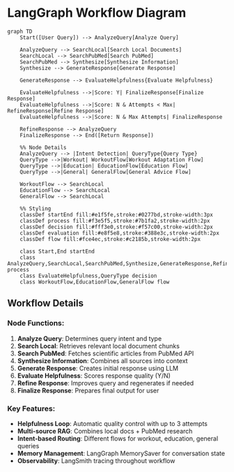 # LangGraph Workflow Diagram

```mermaid
graph TD
    Start([User Query]) --> AnalyzeQuery[Analyze Query]
    
    AnalyzeQuery --> SearchLocal[Search Local Documents]
    SearchLocal --> SearchPubMed[Search PubMed]
    SearchPubMed --> Synthesize[Synthesize Information]
    Synthesize --> GenerateResponse[Generate Response]
    
    GenerateResponse --> EvaluateHelpfulness{Evaluate Helpfulness}
    
    EvaluateHelpfulness -->|Score: Y| FinalizeResponse[Finalize Response]
    EvaluateHelpfulness -->|Score: N & Attempts < Max| RefineResponse[Refine Response]
    EvaluateHelpfulness -->|Score: N & Max Attempts| FinalizeResponse
    
    RefineResponse --> AnalyzeQuery
    FinalizeResponse --> End([Return Response])
    
    %% Node Details
    AnalyzeQuery --> |Intent Detection| QueryType{Query Type}
    QueryType -->|Workout| WorkoutFlow[Workout Adaptation Flow]
    QueryType -->|Education| EducationFlow[Education Flow]
    QueryType -->|General| GeneralFlow[General Advice Flow]
    
    WorkoutFlow --> SearchLocal
    EducationFlow --> SearchLocal
    GeneralFlow --> SearchLocal
    
    %% Styling
    classDef startEnd fill:#e1f5fe,stroke:#0277bd,stroke-width:3px
    classDef process fill:#f3e5f5,stroke:#7b1fa2,stroke-width:2px
    classDef decision fill:#fff3e0,stroke:#f57c00,stroke-width:2px
    classDef evaluation fill:#e8f5e8,stroke:#388e3c,stroke-width:2px
    classDef flow fill:#fce4ec,stroke:#c2185b,stroke-width:2px
    
    class Start,End startEnd
    class AnalyzeQuery,SearchLocal,SearchPubMed,Synthesize,GenerateResponse,RefineResponse,FinalizeResponse process
    class EvaluateHelpfulness,QueryType decision
    class WorkoutFlow,EducationFlow,GeneralFlow flow
```

## Workflow Details

### Node Functions:

1. **Analyze Query**: Determines query intent and type
2. **Search Local**: Retrieves relevant local document chunks
3. **Search PubMed**: Fetches scientific articles from PubMed API
4. **Synthesize Information**: Combines all sources into context
5. **Generate Response**: Creates initial response using LLM
6. **Evaluate Helpfulness**: Scores response quality (Y/N)
7. **Refine Response**: Improves query and regenerates if needed
8. **Finalize Response**: Prepares final output for user

### Key Features:

- **Helpfulness Loop**: Automatic quality control with up to 3 attempts
- **Multi-source RAG**: Combines local docs + PubMed research
- **Intent-based Routing**: Different flows for workout, education, general queries
- **Memory Management**: LangGraph MemorySaver for conversation state
- **Observability**: LangSmith tracing throughout workflow
